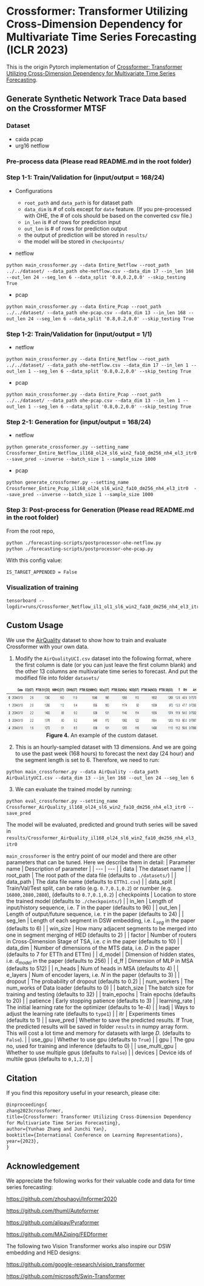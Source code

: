 # Crossformer: Transformer Utilizing Cross-Dimension Dependency for Multivariate Time Series Forecasting (ICLR 2023)

This is the origin Pytorch implementation of [Crossformer: Transformer Utilizing Cross-Dimension Dependency for Multivariate Time Series Forecasting](https://openreview.net/forum?id=vSVLM2j9eie).

## Generate Synthetic Network Trace Data based on the Crossformer MTSF 

### Dataset 
* caida pcap 
* urg16 netflow 

### Pre-process data (Please read README.md in the root folder)

### Step 1-1: Train/Validation for (input/output = 168/24) 

* Configurations 
    - `root_path` and `data_path` is for dataset path
    - `data_dim` is # of cols except for `date` feature. (If you pre-processed with OHE, the # of cols should be based on the converted csv file.)
    - `in_len` is # of rows for prediction input
    - `out_len` is # of rows for prediction output 
    - the output of prediction will be stored in `results/` 
    - the model will be stored in `checkpoints/` 

* netflow 
```
python main_crossformer.py --data Entire_Netflow --root_path ../../dataset/ --data_path ohe-netflow.csv --data_dim 17 --in_len 168 --out_len 24 --seg_len 6 --data_split '0.8,0.2,0.0' --skip_testing True
```

* pcap 
```
python main_crossformer.py --data Entire_Pcap --root_path ../../dataset/ --data_path ohe-pcap.csv --data_dim 13 --in_len 168 --out_len 24 --seg_len 6 --data_split '0.8,0.2,0.0' --skip_testing True
```

### Step 1-2: Train/Validation for (input/output = 1/1) 


* netflow 
```
python main_crossformer.py --data Entire_Netflow --root_path ../../dataset/ --data_path ohe-netflow.csv --data_dim 17 --in_len 1 --out_len 1 --seg_len 6 --data_split '0.8,0.2,0.0' --skip_testing True
```

* pcap 
```
python main_crossformer.py --data Entire_Pcap --root_path ../../dataset/ --data_path ohe-pcap.csv --data_dim 13 --in_len 1 --out_len 1 --seg_len 6 --data_split '0.8,0.2,0.0' --skip_testing True
```


### Step 2-1: Generation for (input/output = 168/24) 

* netflow 
```
python generate_crossformer.py --setting_name Crossformer_Entire_Netflow_il168_ol24_sl6_win2_fa10_dm256_nh4_el3_itr0  --save_pred --inverse --batch_size 1 --sample_size 1000
```

* pcap 
```
python generate_crossformer.py --setting_name Crossformer_Entire_Pcap_il168_ol24_sl6_win2_fa10_dm256_nh4_el3_itr0  --save_pred --inverse --batch_size 1 --sample_size 1000
```

### Step 3: Post-process for Generation (Please read README.md in the root folder)

From the root repo, 
```
python ./forecasting-scripts/postprocessor-ohe-netflow.py 
python ./forecasting-scripts/postprocessor-ohe-pcap.py 

```

With this config value: 
```
IS_TARGET_APPENDED = False
```

### Visualization of training 
```
tensorboard --logdir=runs/Crossformer_Netflow_il1_ol1_sl6_win2_fa10_dm256_nh4_el3_itr0
```

## Custom Usage
We use the [AirQuality](https://archive.ics.uci.edu/ml/machine-learning-databases/00360/AirQualityUCI.zip) dataset to show how to train and evaluate Crossformer with your own data. 

1. Modify the `AirQualityUCI.csv` dataset into the following format, where the first column is date (or you can just leave the first column blank) and the other 13 columns are multivariate time series to forecast. And put the modified file into folder `datasets/`
<p align="center">
<img src=".\pic\Data_format.PNG" height = "120" alt="" align=center />
<br>
<b>Figure 4.</b> An example of the custom dataset.
</p>

2. This is an hourly-sampled dataset with 13 dimensions. And we are going to use the past week (168 hours) to forecast the next day (24 hour) and the segment length is set to 6. Therefore, we need to run:
```
python main_crossformer.py --data AirQuality --data_path AirQualityUCI.csv --data_dim 13 --in_len 168 --out_len 24 --seg_len 6
```

3. We can evaluate the trained model by running:
```
python eval_crossformer.py --setting_name Crossformer_AirQuality_il168_ol24_sl6_win2_fa10_dm256_nh4_el3_itr0 --save_pred
```
The model will be evaluated, predicted and ground truth series will be saved in `results/Crossformer_AirQuality_il168_ol24_sl6_win2_fa10_dm256_nh4_el3_itr0`


`main_crossformer` is the entry point of our model and there are other parameters that can be tuned. Here we describe them in detail:
| Parameter name | Description of parameter |
| --- | --- |
| data           | The dataset name                                             |
| root_path      | The root path of the data file (defaults to `./datasets/`)    |
| data_path      | The data file name (defaults to `ETTh1.csv`)                  |
| data_split | Train/Val/Test split, can be ratio (e.g. `0.7,0.1,0.2`) or number (e.g. `16800,2880,2880`), (defaults to `0.7,0.1,0.2`) 
| checkpoints    | Location to store the trained model (defaults to `./checkpoints/`)  |
| in_len | Length of input/history sequence, i.e. $T$ in the paper (defaults to 96) |
| out_len | Length of output/future sequence, i.e. $\tau$ in the paper (defaults to 24) |
| seg_len | Length of each segment in DSW embedding, i.e. $L_{seg}$ in the paper (defaults to 6) |
| win_size | How many adjacent segments to be merged into one in segment merging of HED  (defaults to 2) |
| factor | Number of routers in Cross-Dimension Stage of TSA, i.e. $c$ in the paper (defaults to 10) |
| data_dim | Number of dimensions of the MTS data, i.e. $D$ in the paper (defaults to 7 for ETTh and ETTm) |
| d_model | Dimension of hidden states, i.e. $d_{model}$ in the paper (defaults to 256) |
| d_ff | Dimension of MLP in MSA (defaults to 512) |
| n_heads | Num of heads in MSA (defaults to 4) |
| e_layers | Num of encoder layers, i.e. $N$ in the paper (defaults to 3) |
| dropout | The probability of dropout (defaults to 0.2) |
| num_workers | The num_works of Data loader (defaults to 0) |
| batch_size | The batch size for training and testing (defaults to 32) |
| train_epochs | Train epochs (defaults to 20) |
| patience | Early stopping patience (defaults to 3) |
| learning_rate | The initial learning rate for the optimizer (defaults to 1e-4) |
| lradj | Ways to adjust the learning rate (defaults to `type1`) |
| itr | Experiments times (defaults to 1) |
| save_pred | Whether to save the predicted results. If True, the predicted results will be saved in folder `results` in numpy array form. This will cost a lot time and memory for datasets with large $D$. (defaults to `False`). |
| use_gpu | Whether to use gpu (defaults to `True`) |
| gpu | The gpu no, used for training and inference (defaults to 0) |
| use_multi_gpu | Whether to use multiple gpus (defaults to `False`) |
| devices | Device ids of multile gpus (defaults to `0,1,2,3`) |

## Citation
If you find this repository useful in your research, please cite:
```
@inproceedings{
zhang2023crossformer,
title={Crossformer: Transformer Utilizing Cross-Dimension Dependency for Multivariate Time Series Forecasting},
author={Yunhao Zhang and Junchi Yan},
booktitle={International Conference on Learning Representations},
year={2023},
}
```


## Acknowledgement
We appreciate the following works for their valuable code and data for time series forecasting:

https://github.com/zhouhaoyi/Informer2020

https://github.com/thuml/Autoformer

https://github.com/alipay/Pyraformer

https://github.com/MAZiqing/FEDformer

The following two Vision Transformer works also inspire our DSW embedding and HED designs:

https://github.com/google-research/vision_transformer

https://github.com/microsoft/Swin-Transformer
